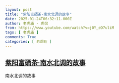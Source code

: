 ```yaml
---
layout: post
title: "紫阳富硒茶·南水北调的故事"
date: 2025-01-24T06:32:11.000Z
author: 老虎庙 · 虎侃
from: https://www.youtube.com/watch?v=j0Y_eD7uliM
tags: [ 老虎庙 ]
comments: True
categories: [ 老虎庙 ]
---
```

<!--1737700331000-->
[紫阳富硒茶·南水北调的故事](https://www.youtube.com/watch?v=j0Y_eD7uliM)
------

<div>
南水北调的故事
</div>

